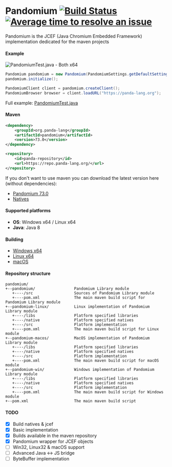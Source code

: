 # Pandomium [![Build Status](https://travis-ci.org/dzikoysk/Pandomium.svg?branch=master)](https://travis-ci.org/Panda-Programming-Language/Pandomium) [![Average time to resolve an issue](http://isitmaintained.com/badge/resolution/dzikoysk/Pandomium.svg)](http://isitmaintained.com/project/dzikoysk/Pandomium "Average time to resolve an issue")
Pandomium is the JCEF (Java Chromium Embedded Framework) implementation dedicated for the maven projects 

#### Example
<!-- ![PandomiumTest.java - Windows x64](https://panda-lang.org/screenshot/5d8KeBJg.png) -->
<!-- ![PandomiumTest.java - Linux x64](https://panda-lang.org/screenshot/5E5ZgE9A.png) -->
<!-- ![PandomiumTest.java - Linux x64](https://panda-lang.org/screenshot/bZwbEGmm.png) -->
![PandomiumTest.java - Both x64](https://pandomium.panda-lang.org/github/preview-both.png)

```java
Pandomium pandomium = new Pandomium(PandomiumSettings.getDefaultSettings());
pandomium.initialize();

PandomiumClient client = pandomium.createClient();
PandomiumBrowser browser = client.loadURL("https://panda-lang.org");
```
Full example: [PandomiumTest.java](https://github.com/dzikoysk/Pandomium/blob/master/pandomium/src/test/java/org/panda_lang/pandomium/PandomiumTest.java)

#### Maven
```xml
<dependency>
    <groupId>org.panda-lang</groupId>
    <artifactId>pandomium</artifactId>
    <version>73.0</version>
</dependency>
```
```xml
<repository>
    <id>panda-repository</id>
    <url>https://repo.panda-lang.org/</url>
</repository>
```

If you don't want to use maven you can download the latest version here (without dependencies): 
* [Pandomium 73.0](https://repo.panda-lang.org/org/panda-lang/pandomium/73.0/pandomium-73.0.jar)
* [Natives](https://pandomium.panda-lang.org/download/natives/)

#### Supported platforms
* **OS**: Windows x64 / Linux x64
* **Java**: Java 8

#### Building
* [Windows x64](https://github.com/dzikoysk/Pandomium/wiki/Windows-x64-Build)
* [Linux x64](https://github.com/dzikoysk/Pandomium/wiki/Linux-x64-Build)
* [macOS](https://github.com/dzikoysk/Pandomium/wiki/macOS-Build)

#### Repository structure
```
pandomium/
+--pandomium/                 Pandomium Library module
   +----/src                  Sources of Pandomium Library module
   +----pom.xml               The main maven build script for Pandomium Library module
+--pandomium-linux/           Linux implementation of Pandomium Library module
   +----/libs                 Platform specified libraries
   +----/native               Platform specified natives
   +----/src                  Platform implementation
   +----pom.xml               The main maven build script for Linux module
+--pandomium-macos/           MacOS implementation of Pandomium Library module
   +----/libs                 Platform specified libraries
   +----/native               Platform specified natives
   +----/src                  Platform implementation
   +----pom.xml               The main maven build script for macOS module
+--pandomium-win/             Windows implementation of Pandomium Library module
   +----/libs                 Platform specified libraries
   +----/native               Platform specified natives
   +----/src                  Platform implementation
   +----pom.xml               The main maven build script for Windows module
+--pom.xml                    The main maven build script
```

#### TODO
* [x] Build natives & jcef
* [x] Basic implementation
* [x] Builds available in the maven repository
* [x] Pandomium wrapper for JCEF objects
* [ ] Win32, Linux32 & macOS support
* [ ] Advanced Java <-> JS bridge
* [ ] ByteBuffer implementation
